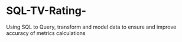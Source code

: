 # SQL-TV-Rating-
Using SQL to Query, transform and model data to ensure and improve accuracy of metrics calculations 
